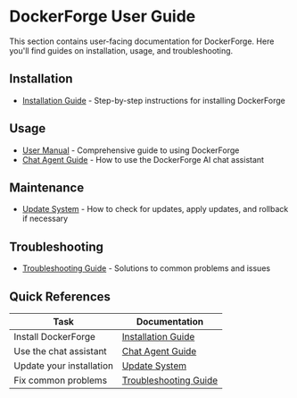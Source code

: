 <!--
@doc-meta {
  "id": "user-guide-index",
  "version": "1.0",
  "last_updated": "2025-03-18",
  "update_frequency": "with-new-content",
  "maintainer": "system",
  "status": "current",
  "category": "user_guide"
}
-->

# DockerForge User Guide

This section contains user-facing documentation for DockerForge. Here you'll find guides on installation, usage, and troubleshooting.

## Installation

- [Installation Guide](installation_guide.md) - Step-by-step instructions for installing DockerForge

## Usage

- [User Manual](user_manual.md) - Comprehensive guide to using DockerForge
- [Chat Agent Guide](chat_agent_guide.md) - How to use the DockerForge AI chat assistant

## Maintenance

- [Update System](update_system.md) - How to check for updates, apply updates, and rollback if necessary

## Troubleshooting

- [Troubleshooting Guide](troubleshooting_guide.md) - Solutions to common problems and issues

## Quick References

| Task | Documentation |
|------|--------------|
| Install DockerForge | [Installation Guide](installation_guide.md) |
| Use the chat assistant | [Chat Agent Guide](chat_agent_guide.md) |
| Update your installation | [Update System](update_system.md) |
| Fix common problems | [Troubleshooting Guide](troubleshooting_guide.md) |

<!-- 
@llm-instructions
This is the index file for DockerForge user guides.
- Keep the list of guides up-to-date as new guides are added
- Maintain the Quick References table with the most common user tasks
- Organize guides into appropriate sections based on their purpose
- Add new sections as needed for new categories of guides
-->
